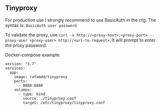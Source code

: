 ## Tinyproxy

For production use I strongly recommend to use BasicAuth in the cfg. The syntax is: `BasicAuth user password`

To validate the proxy, use `curl -x http://<proxy-host>:<proxy-port> --proxy-user <proxy-user> http://<url-to-request>`. It will prompt to enter the proxy password.

Docker-compose example:
``` 
version: "3.7"
services:
  app:
    image: rafamdd/tinyproxy
    ports:
      - 8888:8888
    volumes:
      - type: bind
        source: ./tinyproxy.conf
        target: /etc/tinyproxy/tinyproxy.conf

```
